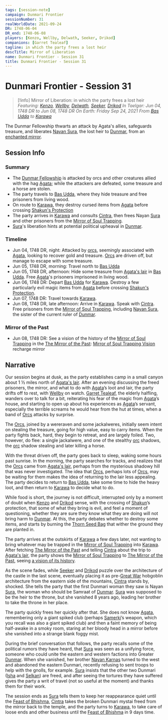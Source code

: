```yaml
---
tags: [session-note]
campaign: Dunmari Frontier
sessionNumber: 31
realWorldDate: 2021-09-24
DR: 1748-06-04
DR_end: 1748-06-08
players: [Kenzo, Wellby, Delwath, Seeker, Drikod]
companions: [Garret Tealeaf]
tagline: in which the party frees a lost heir
descTitle: Mirror of Liberation
name: Dunmari Frontier - Session 31
title: Dunmari Frontier - Session 31
---
```

# Dunmari Frontier - Session 31

>[!info] Mirror of Liberation: in which the party frees a lost heir
> *Featuring: [Kenzo](<../../../people/pcs/dunmar-fellowship/kenzo.md>), [Wellby](<../../../people/pcs/dunmar-fellowship/wellby.md>), [Delwath](<../../../people/pcs/dunmar-fellowship/delwath.md>), [Seeker](<../../../people/pcs/dunmar-fellowship/seeker.md>), [Drikod](<../../../people/pcs/dunmar-fellowship/guests/drikod.md>)*
> *In Taelgar: Jun 04, 1748 DR to Jun 08, 1748 DR*
> *On Earth: Friday Sep 24, 2021*
> *From [Bas Udda](<../../../gazetteer/greater-dunmar/realms/dunmar/eastern-dunmar/bas-udda.md>) to [Karawa](<../../../gazetteer/greater-dunmar/realms/dunmar/eastern-dunmar/karawa.md>)*

The Dunmar Fellowship thwarts an attack by Agata's allies, safeguards treasure, and liberates [Nayan Sura](<../../../people/dunmari/sura.md>), the lost heir to [Dunmar](<../../../gazetteer/greater-dunmar/realms/dunmar/dunmar.md>), from an [enchanted mirror](<../treasure/treasure-from-agata/mirror-of-soul-trapping.md>).

## Session Info
### Summary
- The [Dunmar Fellowship](<../../../people/pcs/dunmar-fellowship/dunmar-fellowship.md>) is attacked by orcs and other creatures allied with the hag [Agata](<../../../people/fey/agata.md>); while the attackers are defeated, some treasure and a horse are stolen.
- The party travels to [Bas Udda](<../../../gazetteer/greater-dunmar/realms/dunmar/eastern-dunmar/bas-udda.md>), where they hide treasure and free prisoners from living wood.
- On route to [Karawa](<../../../gazetteer/greater-dunmar/realms/dunmar/eastern-dunmar/karawa.md>), they destroy cursed items from [Agata](<../../../people/fey/agata.md>) before crossing [Shakun's Protection](<../../../cosmology/religions/five-siblings/shakun-s-protection.md>)
- The party arrives in [Karawa](<../../../gazetteer/greater-dunmar/realms/dunmar/eastern-dunmar/karawa.md>) and consults [Cintra](<../../../people/dunmari/cintra.md>), then frees Nayan [Sura](<../../../people/dunmari/sura.md>) and other prisoners from the [Mirror of Soul Trapping](<../treasure/treasure-from-agata/mirror-of-soul-trapping.md>).
- [Sura](<../../../people/dunmari/sura.md>)'s liberation hints at potential political upheaval in [Dunmar](<../../../gazetteer/greater-dunmar/realms/dunmar/dunmar.md>).

### Timeline
- Jun 04, 1748 DR, night: Attacked by [orcs](<../../../species/children-of-the-embodied-gods/orcs/orcs.md>), seemingly associated with [Agata](<../../../people/fey/agata.md>), looking to recover gold and treasure. [Orcs](<../../../species/children-of-the-embodied-gods/orcs/orcs.md>) are driven off, but manage to escape with some treasure.
- Jun 05, 1748 DR, morning: Travel north to [Bas Udda](<../../../gazetteer/greater-dunmar/realms/dunmar/eastern-dunmar/bas-udda.md>)
- Jun 05, 1748 DR, afternoon: Hide some treasure from [Agata's lair](<../../../gazetteer/greater-dunmar/dunmari-basin/agata-s-lair.md>) in [Bas Udda](<../../../gazetteer/greater-dunmar/realms/dunmar/eastern-dunmar/bas-udda.md>). Free [Agata](<../../../people/fey/agata.md>)'s prisoners imprisoned in living wood. 
- Jun 06, 1748 DR: Depart [Bas Udda](<../../../gazetteer/greater-dunmar/realms/dunmar/eastern-dunmar/bas-udda.md>) for [Karawa](<../../../gazetteer/greater-dunmar/realms/dunmar/eastern-dunmar/karawa.md>). Destroy a few particularly evil magic items from [Agata](<../../../people/fey/agata.md>) before crossing [Shakun's Protection](<../../../cosmology/religions/five-siblings/shakun-s-protection.md>).
- Jun 07, 1748 DR: Travel towards [Karawa](<../../../gazetteer/greater-dunmar/realms/dunmar/eastern-dunmar/karawa.md>).
- Jun 08, 1748 DR, late afternoon: Arrive in [Karawa](<../../../gazetteer/greater-dunmar/realms/dunmar/eastern-dunmar/karawa.md>). Speak with [Cintra](<../../../people/dunmari/cintra.md>). Free prisoners from the [Mirror of Soul Trapping](<../treasure/treasure-from-agata/mirror-of-soul-trapping.md>), including [Nayan Sura](<../../../people/dunmari/sura.md>), the sister of the current ruler of [Dunmar](<../../../gazetteer/greater-dunmar/realms/dunmar/dunmar.md>). 

### Mirror of the Past
- Jun 08, 1748 DR: See a vision of the history of the [Mirror of Soul Trapping](<../treasure/treasure-from-agata/mirror-of-soul-trapping.md>) in the [The Mirror of the Past](<../treasure/treasure-from-stormcaller-tower/the-mirror-of-the-past.md>): [Mirror of Soul Trapping Vision](<../mirror-visions/mirror-of-soul-trapping-vision.md>) recharge mirror

## Narrative
Our session begins at dusk, as the party establishes camp in a small canyon about 1 ½ miles north of [Agata's lair](<../../../gazetteer/greater-dunmar/dunmari-basin/agata-s-lair.md>). After an evening discussing the freed prisoners, the mirror, and what to do with [Agata](<../../../people/fey/agata.md>)’s loot and lair, the party drifts off to rest, with [Wellby](<../../../people/pcs/dunmar-fellowship/wellby.md>) on watch. [Garret Tealeaf](<../../../people/halflings/garret-tealeaf.md>), the elderly halfling, wanders over to talk for a bit, reiterating his fear of the magic from [Agata](<../../../people/fey/agata.md>)’s house, and starting to open up about his experiences as [Agata](<../../../people/fey/agata.md>)’s servant, especially the terrible screams he would hear from the hut at times, when a band of [Orcs](<../../../species/children-of-the-embodied-gods/orcs/orcs.md>) attacks by surprise.

The [Orcs](<../../../species/children-of-the-embodied-gods/orcs/orcs.md>), joined by a wereraven and some jackalweres, initially seem intent on stealing the treasure, going for high value, easy to carry items. When the party fights back, hard, they begin to retreat, and are largely foiled. Two, however, do flee: a single jackalwere, and one of the stealthy [orc](<../../../species/children-of-the-embodied-gods/orcs/orcs.md>) shadows, the [orc](<../../../species/children-of-the-embodied-gods/orcs/orcs.md>) shadow stealing and later killing a horse. 

With the threat driven off, the party goes back to sleep, waking some hours past sunrise. In the morning, the party searches for tracks, and realizes that the [Orcs](<../../../species/children-of-the-embodied-gods/orcs/orcs.md>) came from [Agata's lair](<../../../gazetteer/greater-dunmar/dunmari-basin/agata-s-lair.md>), perhaps from the mysterious shadowy hill that was never investigated. The idea that [Orcs](<../../../species/children-of-the-embodied-gods/orcs/orcs.md>), perhaps lots of [Orcs](<../../../species/children-of-the-embodied-gods/orcs/orcs.md>), may be waiting for them makes the idea of returning to the lair less appealing. The party decides to return to [Bas Udda](<../../../gazetteer/greater-dunmar/realms/dunmar/eastern-dunmar/bas-udda.md>), take some time to hide the heavy loot, and then return to [Karawa](<../../../gazetteer/greater-dunmar/realms/dunmar/eastern-dunmar/karawa.md>) to decide what to do.

While food is short, the journey is not difficult, interrupted only by a moment of doubt when [Kenzo](<../../../people/pcs/dunmar-fellowship/kenzo.md>) and [Drikod](<../../../people/pcs/dunmar-fellowship/guests/drikod.md>) sense, with the crossing of [Shakun](<../../../cosmology/gods/incorporeal-gods/dunmari-pantheon/shakun.md>)’s protection, that some of what they bring is evil, and feel a moment of questioning, whether they are sure they know what they are doing will not bring harm to [Dunmar](<../../../gazetteer/greater-dunmar/realms/dunmar/dunmar.md>). At this, the party debates whether to destroy some items, and starts by burning the [Thorn Seed Bag](<../treasure/treasure-from-agata/thorn-seed-bag.md>) that wither the ground they are planted in.

The party arrives at the outskirts of [Karawa](<../../../gazetteer/greater-dunmar/realms/dunmar/eastern-dunmar/karawa.md>) a few days later, not wanting to bring whatever may be trapped in the [Mirror of Soul Trapping](<../treasure/treasure-from-agata/mirror-of-soul-trapping.md>) into [Karawa](<../../../gazetteer/greater-dunmar/realms/dunmar/eastern-dunmar/karawa.md>). After fetching [The Mirror of the Past](<../treasure/treasure-from-stormcaller-tower/the-mirror-of-the-past.md>) and telling [Cintra](<../../../people/dunmari/cintra.md>) about the trip to [Agata's lair](<../../../gazetteer/greater-dunmar/dunmari-basin/agata-s-lair.md>), the party shows the [Mirror of Soul Trapping](<../treasure/treasure-from-agata/mirror-of-soul-trapping.md>) to [The Mirror of the Past](<../treasure/treasure-from-stormcaller-tower/the-mirror-of-the-past.md>), seeing [a vision of its history](<../mirror-visions/mirror-of-soul-trapping-vision.md>).

As the scene fades, while [Seeker](<../../../people/pcs/dunmar-fellowship/seeker.md>) and [Drikod](<../../../people/pcs/dunmar-fellowship/guests/drikod.md>) puzzle over the architecture of the castle in the last scene, eventually placing it as pre-[Great War](<../../../events/1500s/great-war.md>) hobgoblin architecture from the eastern side of the mountains, [Cintra](<../../../people/dunmari/cintra.md>) stands by, shocked. She tells the party that the first Dunmari woman they saw is Nayan [Sura](<../../../people/dunmari/sura.md>), the woman who should be Samraat of [Dunmar](<../../../gazetteer/greater-dunmar/realms/dunmar/dunmar.md>). [Sura](<../../../people/dunmari/sura.md>) was supposed to be the heir to the throne, but she vanished 8 years ago, leading her brother to take the throne in her place. 

The party quickly frees her quickly after that. She does not know [Agata](<../../../people/fey/agata.md>), remembering only a giant spiked club (perhaps [Samerki](<../../../people/other-nonhumans/samerki.md>)’s weapon, which you recall was also a giant spiked club) and then a faint memory of being half-awake in a smoky room, staring at her bloody head in a mirror before she vanished into a strange blank foggy mist. 

During the brief conversation that follows, the party recalls some of the political rumors they have heard, that [Sura](<../../../people/dunmari/sura.md>) was seen as a unifying force, someone who could unite the eastern and western factions into Greater [Dunmar](<../../../gazetteer/greater-dunmar/realms/dunmar/dunmar.md>). When she vanished, her brother [Nayan Karnas](<../../../people/dunmari/nayan-karnas.md>) turned to the west and abandoned the eastern Dunmari, recently refusing to sent troops to help with the gnolls, for example. [Sura](<../../../people/dunmari/sura.md>) insists that the other two Dunmari ([Isha](<../../../people/dunmari/isha.md>) and [Selkan](<../../../people/dunmari/selkan.md>)) are freed, and after seeing the tortures they have suffered gives the party a writ of travel (not so useful at the moment) and thanks them for their work. 

The session ends as [Sura](<../../../people/dunmari/sura.md>) tells them to keep her reappearance quiet until the [Feast of Bhishma](<../../../time/holidays-and-festivals/dunmari-festivals/feast-of-bhishma.md>), [Cintra](<../../../people/dunmari/cintra.md>) takes the broken Dunmari mystai freed from the mirror back to the temple, and the party turns to [Karawa](<../../../gazetteer/greater-dunmar/realms/dunmar/eastern-dunmar/karawa.md>), to take care of loose ends and other business until the [Feast of Bhishma](<../../../time/holidays-and-festivals/dunmari-festivals/feast-of-bhishma.md>) in 9 days time. 